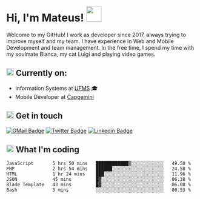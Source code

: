 # Hi, I'm Mateus! <img src="https://media.giphy.com/media/Lp2DXaHwco9FK/giphy.gif" width="40" height="40" />

Welcome to my GitHub! I work as developer since 2017, always trying to improve myself and my team. I have experience in Web and Mobile Development and team management. In the free time, I spend my time with my soulmate Bianca, my cat Luigi and playing video games.

## <img src="https://github.githubassets.com/images/icons/emoji/unicode/1f469-1f4bb.png" width="20" height="20" /> Currently on:
- Information Systems at [UFMS](https://www.ufms.br) :mortar_board:
- Mobile Developer at [Capgemini](https://www.capgemini.com)

## <img src="https://github.githubassets.com/images/icons/emoji/unicode/2615.png" width="20" height="20"/> Get in touch
[![GMail Badge](https://img.shields.io/badge/Gmail-D14836?style=for-the-badge&logo=gmail&logoColor=white&link=http://mailto:mateusragazzi.b@gmail.com)](http://malito:mateusragazzi.b@gmail.com)
[![Twitter Badge](https://img.shields.io/badge/Twitter-1DA1F2?style=for-the-badge&logo=twitter&logoColor=white&link=https://twitter.com/r_mateus39)](https://twitter.com/r_mateus39)
[![Linkedin Badge](https://img.shields.io/badge/LinkedIn-0077B5?style=for-the-badge&logo=linkedin&logoColor=white&link=https://www.linkedin.com/in/mateus-ragazzi/)](https://www.linkedin.com/in/mateus-ragazzi/)

## <img src="https://github.githubassets.com/images/icons/emoji/unicode/1f4ca.png" width="20" height="20"/> What I'm coding

<!--START_SECTION:waka-->

```text
JavaScript       5 hrs 50 mins   ████████████▒░░░░░░░░░░░░   49.50 %
PHP              2 hrs 54 mins   ██████░░░░░░░░░░░░░░░░░░░   24.58 %
HTML             1 hr 24 mins    ███░░░░░░░░░░░░░░░░░░░░░░   11.96 %
JSON             45 mins         █▓░░░░░░░░░░░░░░░░░░░░░░░   06.38 %
Blade Template   43 mins         █▓░░░░░░░░░░░░░░░░░░░░░░░   06.08 %
Bash             3 mins          ░░░░░░░░░░░░░░░░░░░░░░░░░   00.53 %
```

<!--END_SECTION:waka-->
